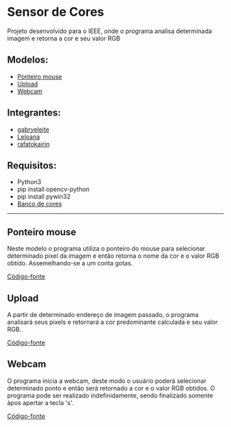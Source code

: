 # Sensor de Cores

Projeto desenvolvido para o IEEE, onde o programa analisa determinada imagem e retorna a cor e seu valor RGB

## Modelos:
- [Ponteiro mouse](#ponteiro)
- [Upload](#upload)
- [Webcam](#webcam)

## Integrantes: 
- [gabryeleite](https://github.com/gabryeleite)
- [Leloana](https://github.com/Leloana)
- [rafatokairin](https://github.com/rafatokairin)

## Requisitos:
- Python3
- pip install opencv-python
- pip install pywin32 
- [Banco de cores](https://github.com/gabryeleite/Sensor_Cor/blob/main/BancoCores.py)

---

## Ponteiro mouse <a name='ponteiro'></a>

Neste modelo o programa utiliza o ponteiro do mouse para selecionar determinado pixel da imagem e então retorna o nome da cor e o valor RGB obtido. Assemelhando-se a um conta gotas.

[Código-fonte](https://github.com/gabryeleite/Sensor_Cor/blob/main/PonteiroClick.py)

## Upload <a name='upload'></a>

A partir de determinado endereço de imagem passado, o programa analisará seus pixels e retornará a cor predominante calculada e seu valor RGB.

[Código-fonte](https://github.com/gabryeleite/Sensor_Cor/blob/main/Upload.py)

## Webcam <a name='webcam'></a>

O programa inicia a webcam, deste modo o usuário poderá selecionar determinado ponto e então será retornado a cor e o valor RGB obtidos. O programa pode ser realizado indefinidamente, sendo finalizado somente àpos apertar a tecla 's'.

[Código-fonte](https://github.com/gabryeleite/Sensor_Cor/blob/main/Webcam.py)
